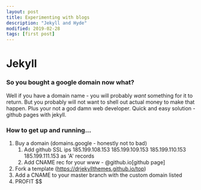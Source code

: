 ```yaml
---
layout: post
title: Experimenting with blogs
description: "Jekyll and Hyde"
modified: 2019-02-28
tags: [first post]
---
```


# Jekyll

### So you bought a google domain now what?

Well if you have a domain name - you will probably *want* something for it to return. But you probably will not want to shell out actual money to make that happen. Plus your not a god damn web developer. Quick and easy solution - github pages with jekyll.

### How to get up and running...

1. Buy a domain (domains.google - honestly not to bad)
   1. Add github SSL ips 185.199.108.153
                            185.199.109.153
                            185.199.110.153
                            185.199.111.153
       as 'A' records
    2. Add CNAME rec for your www - <user>@github.io[github page]
2. Fork a template (https://drjekyllthemes.github.io/top)
3. Add a CNAME to your master branch with the custom domain listed 
4. PROFIT $$
